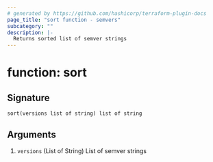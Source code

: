 ```yaml
---
# generated by https://github.com/hashicorp/terraform-plugin-docs
page_title: "sort function - semvers"
subcategory: ""
description: |-
  Returns sorted list of semver strings
---
```


# function: sort





## Signature

<!-- signature generated by tfplugindocs -->
```text
sort(versions list of string) list of string
```

## Arguments

<!-- arguments generated by tfplugindocs -->
1. `versions` (List of String) List of semver strings
